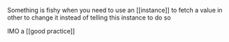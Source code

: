 Something is fishy when you need to use an [[instance]] to fetch a value in other to change it instead of telling this instance to do so

IMO a [[good practice]]